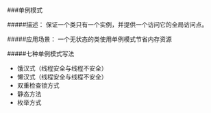###单例模式

#####描述：
保证一个类只有一个实例，并提供一个访问它的全局访问点。

#####应用场景：
一个无状态的类使用单例模式节省内存资源

#####七种单例模式写法
- 饿汉式（线程安全与线程不安全）
- 懒汉式（线程安全与线程不安全）
- 双重检查锁方式
- 静态方法
- 枚举方式